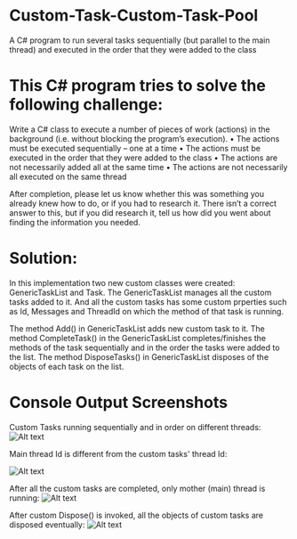 # Custom-Task-Custom-Task-Pool
A C# program to run several tasks sequentially (but parallel to the main thread) and executed in the order that they were added to the class


# This C# program tries to solve the following challenge:

Write a C# class to execute a number of pieces of work (actions) in the background (i.e. without blocking the program’s execution).
•	The actions must be executed sequentially – one at a time
•	The actions must be executed in the order that they were added to the class
•	The actions are not necessarily added all at the same time
•	The actions are not necessarily all executed on the same thread

After completion, please let us know whether this was something you already knew how to do, or if you had to research it.  There isn’t a correct answer to this, but if you did research it, tell us how did you went about finding the information you needed.

# Solution:
In this implementation two new custom classes were created: GenericTaskList and Task.
The GenericTaskList manages all the custom tasks added to it. And all the custom tasks has some custom prperties such as Id, Messages and ThreadId on which the method of that task is running.

The method Add() in GenericTaskList adds new custom task to it.
The method CompleteTask() in the GenericTaskList completes/finishes the methods of the task sequentially and in the order the tasks were added to the list.
The method DisposeTasks() in GenericTaskList disposes of the objects of each task on the list.

# Console Output Screenshots

Custom Tasks running sequentially and in order on different threads:
![Alt text](https://user-images.githubusercontent.com/8515608/31317915-588af37a-ac41-11e7-89be-af4727b0e24e.PNG "Custom Tasks running sequentially and in order on different threads")

Main thread Id is different from the custom tasks' thread Id:

![Alt text](https://user-images.githubusercontent.com/8515608/31317917-61e8afd4-ac41-11e7-9ee4-15349ac1ea14.PNG "Main thread Id is different from the custom tasks' thread Id")

After all the custom tasks are completed, only mother (main) thread is running:
![Alt text](https://user-images.githubusercontent.com/8515608/31317919-679f23a4-ac41-11e7-8e2a-3095da415bad.PNG "After all the custom tasks are completed, only mother (main) thread is running")

After custom Dispose() is invoked, all the objects of custom tasks are disposed eventually:
![Alt text](https://user-images.githubusercontent.com/8515608/31317922-6a98a0b2-ac41-11e7-9e98-7b789b0e5619.PNG "After custom Dispose() is invoked, all the objects of custom tasks are disposed eventually")
